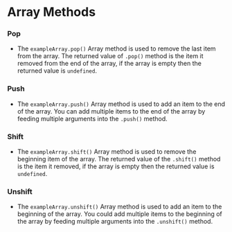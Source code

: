 # Array Methods
### Pop
* The `exampleArray.pop()` Array method is used to remove the last item from the array. The returned value of `.pop()` method is the item it removed from the end of the array, if the array is empty then the returned value is `undefined`.
### Push
* The `exampleArray.push()` Array method is used to add an item to the end of the array. You can add multiple items to the end of the array by feeding multiple arguments into the `.push()` method.
### Shift
* The `exampleArray.shift()` Array method is used to remove the beginning item of the array. The returned value of the `.shift()` method is the item it removed, if the array is empty then the returned value is `undefined`.
### Unshift
* The `exampleArray.unshift()` Array method is used to add an item to the beginning of the array. You could add multiple items to the beginning of the array by feeding multiple arguments into the `.unshift()` method.
